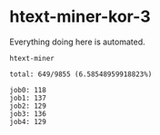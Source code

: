 # htext-miner-kor-3

Everything doing here is automated.

```
htext-miner

total: 649/9855 (6.58548959918823%)

job0: 118
job1: 137
job2: 129
job3: 136
job4: 129
```